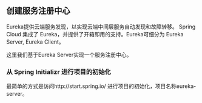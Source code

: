 ## 创建服务注册中心

Eureka提供云端服务发现，以实现云端中间层服务自动发现和故障转移。
Spring Cloud 集成了 Eureka，并提供了开箱即用的支持。Eureka可细分为 Eureka Server, Eureka Client。

这里我们基于Eureka Server实现一个服务注册中心。

### 从 Spring Initializr 进行项目的初始化

最简单的方式是访问http://start.spring.io/ 进行项目的初始化，项目名称eureka-server。
